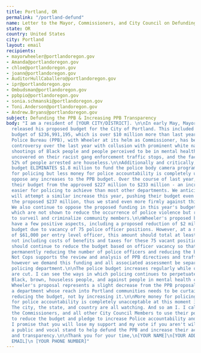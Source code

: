 ```yaml
---
title: Portland, OR
permalink: "/portland-defund"
name: Letter to the Mayor, Commissioners, and City Council on Defunding PPB
state: OR
country: United States
city: Portland
layout: email
recipients:
- mayorwheeler@portlandoregon.gov
- Amanda@portlandoregon.gov
- chloe@portlandoregon.gov
- joann@portlandoregon.gov
- AuditorHullCaballero@portlandoregon.gov
- ipr@portlandoregon.gov
- Ombudsman@portlandoregon.gov
- ppbpio@portlandoregon.gov
- sonia.schmanski@portlandoregon.gov
- Toni.Anderson@portlandoregon.gov
- Andrew.Bryans@portlandoregon.gov
subject: Defunding the PPB & Increasing PPB Transparency
body: "I am a resident of [YOUR CITY/DISTRICT]. \n\nIn early May, Mayor Ted Wheeler
  released his proposed budget for the City of Portland. This included a policing
  budget of $236,991,195, which is over $10 million more than last year! The Portland
  Police Bureau (PPB), with Wheeler at its helm as Commissioner, has been mired in
  controversy over the last year with collusion with prominent white nationalist groups,
  shootings of Black people and people perceived to be in mental health crisis, data
  uncovered on their racist gang enforcement traffic stops, and the fact that a shameful
  52% of people arrested are houseless.\n\nAdditionally and critically, Wheeler's
  budget ELIMINATES $1.8 million to fund the police body camera program. More money
  for policing but less money for police accountability is completely unacceptable.\n\nI
  oppose any increases to the PPB budget. Over the course of last year, PPB increased
  their budget from the approved $227 million to $233 million - an increase that is
  easier for policing to achieve than most other departments. We anticipate that PPB
  will attempt a similar increase this year, pushing their budget even higher than
  the proposed $237 million, thus we stand even more firmly against this increase.
  We also continue to oppose the proposed funding in this year's budget for body cameras
  which are not shown to reduce the occurrence of police violence but rather are used
  to surveil and criminalize community members.\n\nWheeler's proposed budget does
  have a few positive aspects, including a proposed reduction of $2 million in the
  budget due to vacancy of 75 police officer positions. However, at a minimum salary
  of $61,000 per entry level officer, this amount should total at least $4,575,000,
  not including costs of benefits and taxes for these 75 vacant positions. Portland
  should continue to reduce the budget based on officer vacancy so that we move towards
  permanently reducing the number of police officers and reducing the budget. Care
  Not Cops supports the review and analysis of PPB directives and traffic stop data,
  however we demand this funding and all associated assessment be separated from the
  policing department.\n\nThe police budget increases regularly while other services
  are cut. I can see the ways in which policing continues to perpetuate violence against
  Black, brown, houseless people, and against people in mental health crisis. While
  Wheeler's proposal represents a slight decrease from the PPB proposal, the PPB is
  a department whose reach into Portland communities needs to be curtailed through
  reducing the budget, not by increasing it.\n\nMore money for policing but less money
  for police accountability is completely unacceptable at this moment in history.
  The city, the state, and country are all watching. And so am I. I call on the Mayor,
  the Commissioners, and all other City Council Members to use their powers to continue
  to reduce the budget and pledge to increase Police accountability and transparency.
  I promise that you will lose my support and my vote if you aren't willing to make
  a public and vocal stand to help defund the PPB and increase their accountability
  and transparency.\n\nThank you for your time,\n[YOUR NAME]\n[YOUR ADDRESS]\n[YOUR
  EMAIL]\n [YOUR PHONE NUMBER]"
---
```


